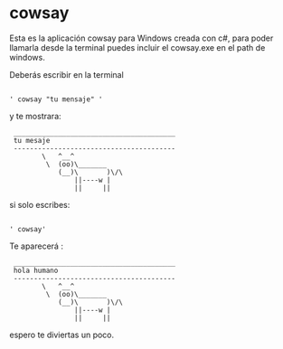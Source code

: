 # cowsay

Esta es la aplicación cowsay para Windows creada con c#, para poder llamarla desde la terminal puedes incluir el cowsay.exe en el path de windows.



Deberás escribir en la terminal

```

' cowsay "tu mensaje" '

```

y te mostrara:

```
 ________________________________________
 tu mesaje
 ----------------------------------------
        \   ^__^
         \  (oo)\_______
            (__)\       )\/\
                ||----w |
                ||     ||
```



si solo escribes:
```

' cowsay'

```



Te aparecerá :
```
 ________________________________________
 hola humano
 ----------------------------------------
        \   ^__^
         \  (oo)\_______
            (__)\       )\/\
                ||----w |
                ||     ||
```



espero te diviertas un poco.

